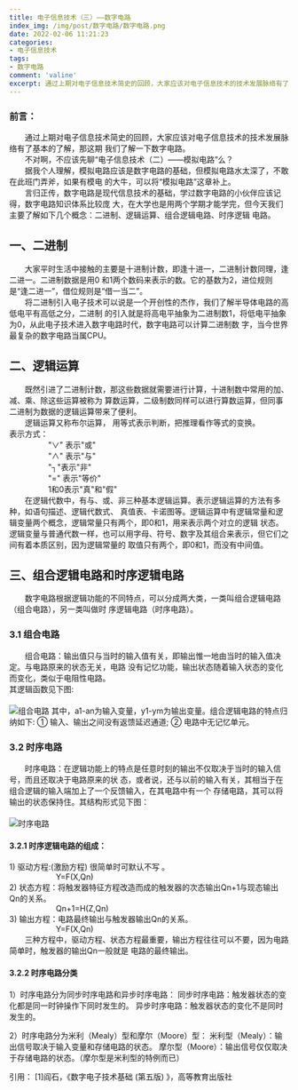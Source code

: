 ```yaml
---
title: 电子信息技术（三）——数字电路
index_img: /img/post/数字电路/数字电路.png
date: 2022-02-06 11:21:23
categories:
- 电子信息技术
tags:
- 数字电路
comment: 'valine'
excerpt: 通过上期对电子信息技术简史的回顾，大家应该对电子信息技术的技术发展脉络有了基本的了解，那这期我们了解一下数字电路。不对啊，不应该先聊“电子信息技术（二）——模拟电路”么？
---
```


### 前言：
<div class="markdown-body">
&emsp;&emsp;通过上期对电子信息技术简史的回顾，大家应该对电子信息技术的技术发展脉络有了基本的了解，那这期
我们了解一下数字电路。<br>
&emsp;&emsp;不对啊，不应该先聊“电子信息技术（二）——模拟电路”么？<br>
&emsp;&emsp;据我个人理解，模拟电路应该是数字电路的基础，但模拟电路水太深了，不敢在此班门弄斧，如果有模电
的大牛，可以将“模拟电路”这章补上。<br>
&emsp;&emsp;言归正传，数字电路是现代信息技术的基础，学过数字电路的小伙伴应该记得，数字电路知识体系比较庞
大，在大学也是用两个学期才能学完，但今天我们主要了解如下几个概念：二进制、逻辑运算、组合逻辑电路、时序逻辑
电路。<br>
</div>

## 一、二进制
<div class="markdown-body">
&emsp;&emsp;大家平时生活中接触的主要是十进制计数，即逢十进一，二进制计数同理，逢二进一。二进制数据是用0
和1两个数码来表示的数。它的基数为2，进位规则是“逢二进一”，借位规则是“借一当二”。<br>
&emsp;&emsp;将二进制引入电子技术可以说是一个开创性的杰作，我们了解半导体电路的高低电平有高低之分，二进制
的引入就是将高电平抽象为二进制数1，将低电平抽象为0，从此电子技术进入数字电路时代，数字电路可以计算二进制数
字，当今世界最复杂的数字电路当属CPU。<br>
</div>

## 二、逻辑运算
<div class="markdown-body">
&emsp;&emsp;既然引进了二进制计数，那这些数据就需要进行计算，十进制数中常用的加、减、乘、除这些运算被称为
算数运算，二级制数同样可以进行算数运算，但同事二进制为数据的逻辑运算带来了便利。<br>
&emsp;&emsp;逻辑运算又称布尔运算， 用等式表示判断，把推理看作等式的变换。<br>
表示方式：<br>
&emsp;&emsp;&emsp;&emsp;&emsp;"∨" 表示"或"<br>
&emsp;&emsp;&emsp;&emsp;&emsp;"∧" 表示"与"<br>
&emsp;&emsp;&emsp;&emsp;&emsp;"┐"表示"非"<br>
&emsp;&emsp;&emsp;&emsp;&emsp;"=" 表示"等价"<br>
&emsp;&emsp;&emsp;&emsp;&emsp;1和0表示"真"和"假"<br>
&emsp;&emsp;在逻辑代数中，有与、或、非三种基本逻辑运算。表示逻辑运算的方法有多种，如语句描述、逻辑代数式、
真值表、卡诺图等。逻辑运算中有逻辑常量和逻辑变量两个概念，逻辑常量只有两个，即0和1，用来表示两个对立的逻辑
状态。逻辑变量与普通代数一样，也可以用字母、符号、数字及其组合来表示，但它们之间有着本质区别，因为逻辑常量的
取值只有两个，即0和1，而没有中间值。<br>
</div>

## 三、组合逻辑电路和时序逻辑电路
<div class="markdown-body">
&emsp;&emsp;数字电路根据逻辑功能的不同特点，可以分成两大类，一类叫组合逻辑电路（组合电路），另一类叫做时
序逻辑电路（时序电路）。<br> 
</div>

### 3.1 组合电路
<div class="markdown-body">
&emsp;&emsp;组合电路：输出值只与当时的输入值有关，即输出惟一地由当时的输入值决定。与电路原来的状态无关，电路
没有记忆功能，输出状态随着输入状态的变化而变化，类似于电阻性电路。<br> 
其逻辑函数见下图:</div>

####
![组合电路](组合电路.png)
其中，a1-an为输入变量，y1-ym为输出变量。组合逻辑电路的特点归纳如下:
① 输入、输出之间没有返馈延迟通道;
② 电路中无记忆单元。

### 3.2 时序电路
<div class="markdown-body">
&emsp;&emsp;时序电路：在逻辑功能上的特点是任意时刻的输出不仅取决于当时的输入信号，而且还取决于电路原来的状
态，或者说，还与以前的输入有关，其相当于在组合逻辑的输入端加上了一个反馈输入，在其电路中有一个
存储电路，其可以将输出的状态保持住。其结构形式见下图：</div>

####
![时序电路](时序电路.png)

#### 3.2.1 时序逻辑电路的组成：
<div class="markdown-body">
1) 驱动方程:(激励方程) 很简单时可默认不写 。<br>
&emsp;&emsp;&emsp;&emsp;&emsp;&emsp;Y=F(X,Qn)<br>
2) 状态方程：将触发器特征方程改造而成的触发器的次态输出Qn+1与现态输出Qn的关系。<br>
&emsp;&emsp;&emsp;&emsp;&emsp;&emsp;Qn+1=H(Z,Qn)<br>
3) 输出方程：电路最终输出与触发器输出Qn的关系。<br>
&emsp;&emsp;&emsp;&emsp;&emsp;&emsp;Y=F(X,Qn)<br></div>
<div class="markdown-body">
&emsp;&emsp;三种方程中，驱动方程、状态方程最重要，输出方程往往可以不要，因为电路简单时，触发器的输出Qn一般就是
电路的最终输出。</div>

#### 3.2.2 时序电路分类
1）时序电路分为同步时序电路和异步时序电路：
同步时序电路：触发器状态的变化都是同一时钟操作下同时发生的。
异步时序电路：触发器状态的变化不是同时发生的。

2）时序电路分为米利（Mealy）型和摩尔（Moore）型：
米利型（Mealy）：输出信号取决于输入变量和存储电路的状态。
摩尔型（Moore）：输出信号仅仅取决于存储电路的状态。（摩尔型是米利型的特例而已）

引用：
[1]阎石，《数字电子技术基础 (第五版) 》，高等教育出版社
